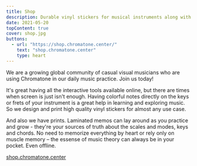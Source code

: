 ```yaml
---
title: Shop
description: Durable vinyl stickers for musical instruments along with printed and printable music theory memos and cheat-sheets
date: 2021-05-20
topContent: true
cover: shop.jpg
buttons:
  - url: "https://shop.chromatone.center/"
    text: "shop.chromatone.center"
    type: heart
---
```



We are a growing global community of casual visual musicians who are using Chromatone in our daily music practice. Join us today!

It's great having all the interactive tools available online, but there are times when screen is just isn't enough. Having colorful notes directly on the keys or frets of your instrument is a great help in learning and exploring music. So we design and print high quality vinyl stickers for almost any use case.

And also we have prints. Laminated memos can lay around as you practice and grow - they're your sources of truth about the scales and modes, keys and chords. No need to memorize everything by heart or rely only on muscle memory – the essense of music theory can always be in your pocket. Even offline.

<div class="my-16 mx-6">
<a target="_blank" href="https://shop.chromatone.center" class="p-6 bg-purple-500 rounded-lg shadow-lg no-underline hover-bg-purple-300 dark-bg-purple-800 hover-dark-bg-purple-500 hover-dark-text-white text-2xl font-bold">shop.chromatone.center</a>
</div>
